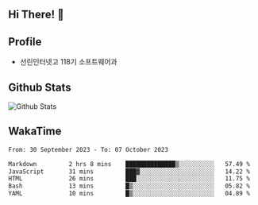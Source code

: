 ## Hi There! 👋

## Profile

-   선린인터넷고 118기 소프트웨어과

## Github Stats

![Github Stats](https://github-readme-stats.vercel.app/api/top-langs/?username=NY0510&theme=tokyonight&hide_border=true&layout=compact)

## WakaTime

<!--START_SECTION:waka-->

```txt
From: 30 September 2023 - To: 07 October 2023

Markdown         2 hrs 8 mins    ██████████████▒░░░░░░░░░░   57.49 %
JavaScript       31 mins         ███▓░░░░░░░░░░░░░░░░░░░░░   14.22 %
HTML             26 mins         ███░░░░░░░░░░░░░░░░░░░░░░   11.75 %
Bash             13 mins         █▒░░░░░░░░░░░░░░░░░░░░░░░   05.82 %
YAML             10 mins         █▒░░░░░░░░░░░░░░░░░░░░░░░   04.89 %
```

<!--END_SECTION:waka-->
